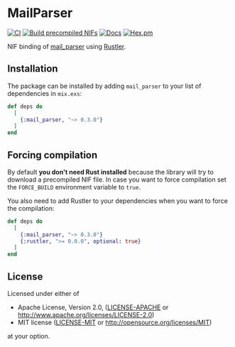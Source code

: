# MailParser

[![CI](https://github.com/kloeckner-i/mail_parser/actions/workflows/ci.yml/badge.svg)](https://github.com/kloeckner-i/mail_parser/actions/workflows/ci.yml)
[![Build precompiled NIFs](https://github.com/kloeckner-i/mail_parser/actions/workflows/release.yml/badge.svg)](https://github.com/kloeckner-i/mail_parser/actions/workflows/release.yml)
[![Docs](https://img.shields.io/badge/hex-docs-green.svg?style=flat)](https://hexdocs.pm/mail_parser)
[![Hex.pm](https://img.shields.io/hexpm/v/mail_parser?color=%23714a94)](http://hex.pm/packages/mail_parser)

NIF binding of [mail_parser](https://docs.rs/mail-parser/latest/mail_parser/) using [Rustler](https://github.com/rusterlium/rustler).

## Installation

The package can be installed by adding `mail_parser` to your list of dependencies in `mix.exs`:

```elixir
def deps do
  [
    {:mail_parser, "~> 0.3.0"}
  ]
end
```

## Forcing compilation

By default **you don't need Rust installed** because the library will try to download a precompiled NIF file. In case you want to force compilation set the `FORCE_BUILD` environment variable to `true`.

You also need to add Rustler to your dependencies when you want to force the compilation:

```elixir
def deps do
  [
    {:mail_parser, "~> 0.3.0"}
    {:rustler, ">= 0.0.0", optional: true}
  ]
end
```

## License

Licensed under either of

- Apache License, Version 2.0, ([LICENSE-APACHE](LICENSE-APACHE) or http://www.apache.org/licenses/LICENSE-2.0)
- MIT license ([LICENSE-MIT](LICENSE-MIT) or http://opensource.org/licenses/MIT)

at your option.
